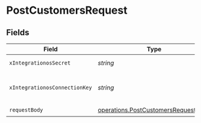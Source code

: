 # PostCustomersRequest


## Fields

| Field                                                                                      | Type                                                                                       | Required                                                                                   | Description                                                                                |
| ------------------------------------------------------------------------------------------ | ------------------------------------------------------------------------------------------ | ------------------------------------------------------------------------------------------ | ------------------------------------------------------------------------------------------ |
| `xIntegrationosSecret`                                                                     | *string*                                                                                   | :heavy_check_mark:                                                                         | IntegrationOS API key                                                                      |
| `xIntegrationosConnectionKey`                                                              | *string*                                                                                   | :heavy_check_mark:                                                                         | The unique identifier of a Connected Account                                               |
| `requestBody`                                                                              | [operations.PostCustomersRequestBody](../../models/operations/postcustomersrequestbody.md) | :heavy_check_mark:                                                                         | N/A                                                                                        |